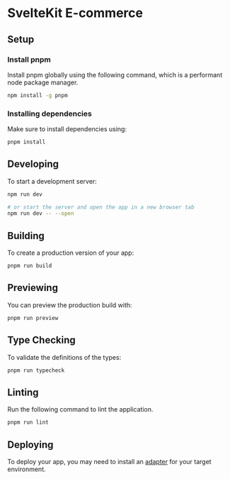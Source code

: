 # SvelteKit E-commerce

## Setup

### Install pnpm

Install pnpm globally using the following command, which is a performant node package manager.

```sh
npm install -g pnpm
```

### Installing dependencies

Make sure to install dependencies using:

```sh
pnpm install
```

## Developing

To start a development server:

```bash
npm run dev

# or start the server and open the app in a new browser tab
npm run dev -- --open
```

## Building

To create a production version of your app:

```bash
pnpm run build
```

## Previewing

You can preview the production build with:

```sh
pnpm run preview
```

## Type Checking

To validate the definitions of the types:

```bash
pnpm run typecheck
```

## Linting

Run the following command to lint the application.

```bash
pnpm run lint
```

## Deploying

To deploy your app, you may need to install an [adapter](https://kit.svelte.dev/docs/adapters) for your target environment.
